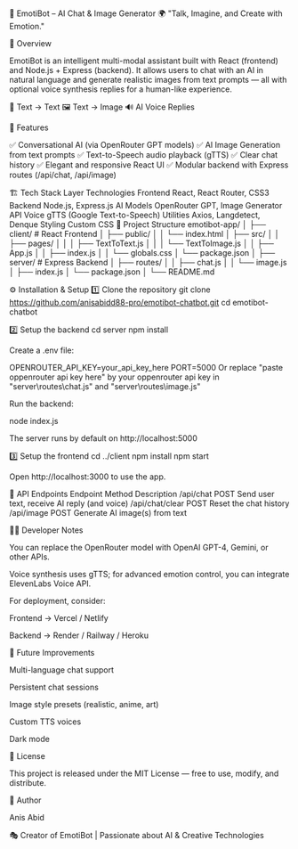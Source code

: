 🧠 EmotiBot – AI Chat & Image Generator
🌍 "Talk, Imagine, and Create with Emotion."

📖 Overview

EmotiBot is an intelligent multi-modal assistant built with React (frontend) and Node.js + Express (backend).
It allows users to chat with an AI in natural language and generate realistic images from text prompts — all with optional voice synthesis replies for a human-like experience.

💬 Text → Text
🖼️ Text → Image
🔊 AI Voice Replies

🚀 Features

✅ Conversational AI (via OpenRouter GPT models)
✅ AI Image Generation from text prompts
✅ Text-to-Speech audio playback (gTTS)
✅ Clear chat history
✅ Elegant and responsive React UI
✅ Modular backend with Express routes (/api/chat, /api/image)

🏗️ Tech Stack
Layer	Technologies
Frontend	React, React Router, CSS3
Backend	Node.js, Express.js
AI Models	OpenRouter GPT, Image Generator API
Voice	gTTS (Google Text-to-Speech)
Utilities	Axios, Langdetect, Denque
Styling	Custom CSS
📁 Project Structure
emotibot-app/
│
├── client/                  # React Frontend
│   ├── public/
│   │   └── index.html
│   ├── src/
│   │   ├── pages/
│   │   │   ├── TextToText.js
│   │   │   └── TextToImage.js
│   │   ├── App.js
│   │   ├── index.js
│   │   └── globals.css
│   └── package.json
│
├── server/                  # Express Backend
│   ├── routes/
│   │   ├── chat.js
│   │   └── image.js
│   ├── index.js
│   └── package.json
│
└── README.md

⚙️ Installation & Setup
1️⃣ Clone the repository
git clone https://github.com/anisabidd88-pro/emotibot-chatbot.git
cd emotibot-chatbot

2️⃣ Setup the backend
cd server
npm install


Create a .env file:

OPENROUTER_API_KEY=your_api_key_here
PORT=5000
Or replace "paste oppenrouter api key here" by your oppenrouter api key in "server\routes\chat.js" and "server\routes\image.js"

Run the backend:

node index.js


The server runs by default on http://localhost:5000

3️⃣ Setup the frontend
cd ../client
npm install
npm start


Open http://localhost:3000
 to use the app.

💬 API Endpoints
Endpoint	Method	Description
/api/chat	POST	Send user text, receive AI reply (and voice)
/api/chat/clear	POST	Reset the chat history
/api/image	POST	Generate AI image(s) from text

🧑‍💻 Developer Notes

You can replace the OpenRouter model with OpenAI GPT-4, Gemini, or other APIs.

Voice synthesis uses gTTS; for advanced emotion control, you can integrate ElevenLabs Voice API.

For deployment, consider:

Frontend → Vercel / Netlify

Backend → Render / Railway / Heroku

🌟 Future Improvements

 Multi-language chat support

 Persistent chat sessions

 Image style presets (realistic, anime, art)

 Custom TTS voices

 Dark mode

🧾 License

This project is released under the MIT License — free to use, modify, and distribute.

💖 Author

Anis Abid

🎭 Creator of EmotiBot | Passionate about AI & Creative Technologies
